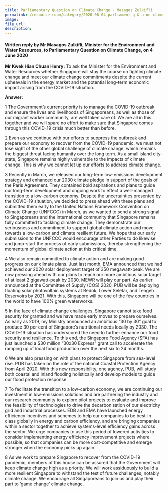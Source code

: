 ```yaml
---  
title: Parliamentary Question on Climate Change - Masagos Zulkifli  
permalink: /resource-room/category/2020-06-04-parliament-q-&-a-on-climate-change/  
image:  
file_url:  
description:  
---  
```


#### Written reply by Mr Masagos Zulkifli, Minister for the Environment and Water Resources, to Parliamentary Question on Climate Change, on 4 June 2020  

**Mr Kwek Hian Chuan Henry:** To ask the Minister for the Environment and Water Resources whether Singapore will stay the course on fighting climate change and meet our climate change commitments despite the current upheavals in the energy market and the potential long-term economic impact arising from the COVID-19 situation.  

**Answer:**  

1 The Government’s current priority is to manage the COVID-19 outbreak and ensure the lives and livelihoods of Singaporeans, as well as those of our migrant worker community, are well taken care of. We are all in this together and we will spare no effort to make sure that Singapore comes through this COVID-19 crisis much better than before.  

2 Even as we continue with our efforts to suppress the outbreak and prepare our economy to recover from the COVID-19 pandemic, we must not lose sight of the other global challenge of climate change, which remains the biggest threat facing humanity over the long term. As a small island city-state, Singapore remains highly vulnerable to the impacts of climate change. This is why we cannot let up our efforts to address climate change.  

3 Recently in March, we released our long-term low-emissions development strategy and enhanced our 2030 climate pledge in support of the goals of the Paris Agreement. They contained bold aspirations and plans to guide our long-term development and ongoing work to effect a well-managed transition to a low-carbon economy. Despite the uncertainties presented by the COVID-19 situation, we decided to press ahead with these plans and submitted them early to the United Nations Framework Convention on Climate Change (UNFCCC) in March, as we wanted to send a strong signal to Singaporeans and the international community that Singapore remains fully committed to tackling climate change. They demonstrate our seriousness and commitment to support global climate action and move towards a low-carbon and climate resilient future. We hope that our early submission to the UNFCCC would encourage other Parties to do likewise and jump-start the process of early submissions, thereby strengthening the momentum of global climate action at this critical time.  

4 We also remain committed to climate action and are making good progress on our climate plans. Just last month, EMA announced that we had achieved our 2020 solar deployment target of 350 megawatt-peak. We are now pressing ahead with our plans to reach our more ambitious solar target of at least 2 gigawatt-peak by 2030. MEWR will play our part. As earlier announced at the Committee of Supply (COS) 2020, PUB will be deploying floating solar photovoltaic systems at Bedok, Lower Seletar, and Tengeh Reservoirs by 2021. With this, Singapore will be one of the few countries in the world to have 100% green waterworks.  

5 In the face of climate change challenges, Singapore cannot take food security for granted and we have made early moves to prepare ourselves. As early as 2019, my Ministry announced an ambitious “30 by 30” goal to produce 30 per cent of Singapore’s nutritional needs locally by 2030. The COVID-19 situation has underscored the need to further enhance our food security and resilience. To this end, the Singapore Food Agency (SFA) has just launched a $30 million “30x30 Express” grant call to accelerate the ramping up of local food production over the next six to 24 months.  

6 We are also pressing on with plans to protect Singapore from sea-level rise. PUB has taken on the role of the national Coastal Protection Agency from April 2020. With this new responsibility, one agency, PUB, will study both coastal and inland flooding holistically and develop models to guide our flood protection response.  

7 To facilitate the transition to a low-carbon economy, we are continuing our investment in low-emissions solutions and are partnering the industry and our research community to explore pilot projects to evaluate and improve the feasibility of technologies to drive the decarbonisation of our electricity grid and industrial processes. EDB and EMA have launched energy efficiency incentives and schemes to help our companies to be best-in-class globally in energy and carbon efficiency, and are bringing companies within a sector together to achieve systems-level efficiency gains across the sector. We urge companies to use this period of lowered activities to consider implementing energy efficiency improvement projects where possible, so that companies can be more cost-competitive and emerge stronger when the economy picks up again.  

8 As we work to prepare Singapore to recover from the COVID-19 pandemic, members of this house can be assured that the Government will keep climate change high as a priority. We will work assiduously to build a more resilient Singapore to withstand the test of future challenges, notably climate change. We encourage all Singaporeans to join us and play their part to ‘game change’ climate change.  
